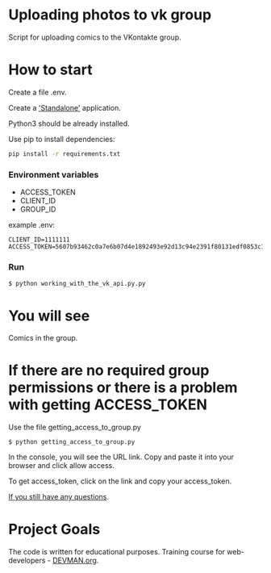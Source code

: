 # Uploading photos to vk group

Script for uploading comics to the VKontakte group.
 
# How to start

Create a file .env.

Create a ['Standalone'](https://vk.com/editapp?act=create) application.

Python3 should be already installed.

Use pip to install dependencies:

```bash
pip install -r requirements.txt
```

### Environment variables

- ACCESS_TOKEN
- CLIENT_ID
- GROUP_ID

example .env:

```
CLIENT_ID=1111111
ACCESS_TOKEN=5607b93462c0a7e6b07d4e1892493e92d13c94e2391f80131edf0853c1e05b29e968rb2w265589cftu9
```

### Run

```
$ python working_with_the_vk_api.py.py
```

# You will see

Comics in the group.

# If there are no required group permissions or there is a problem with getting ACCESS_TOKEN

Use the file getting_access_to_group.py

```
$ python getting_access_to_group.py
```

In the console, you will see the URL link. Copy and paste it into your browser and click allow access.

To get access_token, click on the link and copy your access_token.

[If you still have any questions](https://devman.org/qna/63/kak-poluchit-token-polzovatelja-dlja-vkontakte/).


# Project Goals

The code is written for educational purposes. Training course for web-developers - [DEVMAN.org](https://devman.org).
